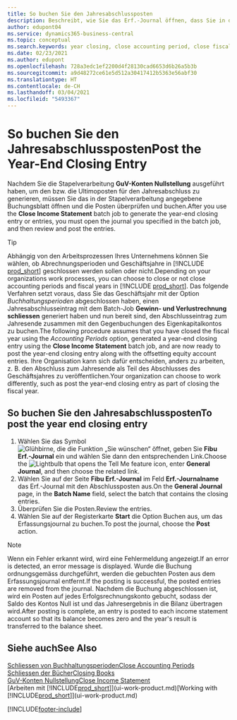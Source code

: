 ```yaml
---
title: So buchen Sie den Jahresabschlussposten
description: Beschreibt, wie Sie das Erf.-Journal öffnen, dass Sie in der Stapelverarbeitung "Jahresabschluss" definiert haben und dann den Jahresabschlusseintrag überprüfen und buchen.
author: edupont04
ms.service: dynamics365-business-central
ms.topic: conceptual
ms.search.keywords: year closing, close accounting period, close fiscal year, bank account detailed trial balance
ms.date: 02/23/2021
ms.author: edupont
ms.openlocfilehash: 728a3edc1ef2200d4f28130cad6653d6b26a5b3b
ms.sourcegitcommit: a9d48272ce61e5d512a30417412b5363e56abf30
ms.translationtype: HT
ms.contentlocale: de-CH
ms.lasthandoff: 03/04/2021
ms.locfileid: "5493367"
---
```

# <a name="post-the-year-end-closing-entry"></a><span data-ttu-id="c5f92-103">So buchen Sie den Jahresabschlussposten</span><span class="sxs-lookup"><span data-stu-id="c5f92-103">Post the Year-End Closing Entry</span></span>

<span data-ttu-id="c5f92-104">Nachdem Sie die Stapelverarbeitung **GuV-Konten Nullstellung** ausgeführt haben, um den bzw. die Ultimoposten für den Jahresabschluss zu generieren, müssen Sie das in der Stapelverarbeitung angegebene Buchungsblatt öffnen und die Posten überprüfen und buchen.</span><span class="sxs-lookup"><span data-stu-id="c5f92-104">After you use the **Close Income Statement** batch job to generate the year-end closing entry or entries, you must open the journal you specified in the batch job, and then review and post the entries.</span></span>  

> [!TIP]
> <span data-ttu-id="c5f92-105">Abhängig von den Arbeitsprozessen Ihres Unternehmens können Sie wählen, ob Abrechnungsperioden und Geschäftsjahre in [!INCLUDE [prod_short](includes/prod_short.md)] geschlossen werden sollen oder nicht.</span><span class="sxs-lookup"><span data-stu-id="c5f92-105">Depending on your organizations work processes, you can choose to close or not close accounting periods and fiscal years in [!INCLUDE [prod_short](includes/prod_short.md)].</span></span> <span data-ttu-id="c5f92-106">Das folgende Verfahren setzt voraus, dass Sie das Geschäftsjahr mit der Option *Buchhaltungsperioden* abgeschlossen haben, einen Jahresabschlusseintrag mit dem Batch-Job **Gewinn- und Verlustrechnung schliessen** generiert haben und nun bereit sind, den Abschlusseintrag zum Jahresende zusammen mit den Gegenbuchungen des Eigenkapitalkontos zu buchen.</span><span class="sxs-lookup"><span data-stu-id="c5f92-106">The following procedure assumes that you have closed the fiscal year using the *Accounting Periods* option, generated a year-end closing entry using the **Close Income Statement** batch job, and are now ready to post the year-end closing entry along with the offsetting equity account entries.</span></span> <span data-ttu-id="c5f92-107">Ihre Organisation kann sich dafür entscheiden, anders zu arbeiten, z. B. den Abschluss zum Jahresende als Teil des Abschlusses des Geschäftsjahres zu veröffentlichen.</span><span class="sxs-lookup"><span data-stu-id="c5f92-107">Your organization can choose to work differently, such as post the year-end closing entry as part of closing the fiscal year.</span></span>

## <a name="to-post-the-year-end-closing-entry"></a><span data-ttu-id="c5f92-108">So buchen Sie den Jahresabschlussposten</span><span class="sxs-lookup"><span data-stu-id="c5f92-108">To post the year end closing entry</span></span>

1. <span data-ttu-id="c5f92-109">Wählen Sie das Symbol ![Glühbirne, die die Funktion „Sie wünschen“ öffnet](media/ui-search/search_small.png "Tell Me-Funktion"), geben Sie **Fibu Erf.-Journal** ein und wählen Sie dann den entsprechenden Link.</span><span class="sxs-lookup"><span data-stu-id="c5f92-109">Choose the ![Lightbulb that opens the Tell Me feature](media/ui-search/search_small.png "Tell me what you want to do") icon, enter **General Journal**, and then choose the related link.</span></span>
2. <span data-ttu-id="c5f92-110">Wählen Sie auf der Seite **Fibu Erf.-Journal** im Feld **Erf.-Journalname** das Erf.-Journal mit den Abschlussposten aus.</span><span class="sxs-lookup"><span data-stu-id="c5f92-110">On the **General Journal** page, in the **Batch Name** field, select the batch that contains the closing entries.</span></span>
3. <span data-ttu-id="c5f92-111">Überprüfen Sie die Posten.</span><span class="sxs-lookup"><span data-stu-id="c5f92-111">Review the entries.</span></span>
4. <span data-ttu-id="c5f92-112">Wählen Sie auf der Registerkarte **Start** die Option Buchen aus, um das Erfassungsjournal zu buchen.</span><span class="sxs-lookup"><span data-stu-id="c5f92-112">To post the journal, choose the **Post** action.</span></span>

> [!NOTE]  
> <span data-ttu-id="c5f92-113">Wenn ein Fehler erkannt wird, wird eine Fehlermeldung angezeigt.</span><span class="sxs-lookup"><span data-stu-id="c5f92-113">If an error is detected, an error message is displayed.</span></span> <span data-ttu-id="c5f92-114">Wurde die Buchung ordnungsgemäss durchgeführt, werden die gebuchten Posten aus dem Erfassungsjournal entfernt.</span><span class="sxs-lookup"><span data-stu-id="c5f92-114">If the posting is successful, the posted entries are removed from the journal.</span></span> <span data-ttu-id="c5f92-115">Nachdem die Buchung abgeschlossen ist, wird ein Posten auf jedes Erfolgsrechnungskonto gebucht, sodass der Saldo des Kontos Null ist und das Jahresergebnis in die Bilanz übertragen wird.</span><span class="sxs-lookup"><span data-stu-id="c5f92-115">After posting is complete, an entry is posted to each income statement account so that its balance becomes zero and the year's result is transferred to the balance sheet.</span></span>

## <a name="see-also"></a><span data-ttu-id="c5f92-116">Siehe auch</span><span class="sxs-lookup"><span data-stu-id="c5f92-116">See Also</span></span>

[<span data-ttu-id="c5f92-117">Schliessen von Buchhaltungsperioden</span><span class="sxs-lookup"><span data-stu-id="c5f92-117">Close Accounting Periods</span></span>](year-close-account-periods.md)  
[<span data-ttu-id="c5f92-118">Schliessen der Bücher</span><span class="sxs-lookup"><span data-stu-id="c5f92-118">Closing Books</span></span>](year-close-books.md)  
[<span data-ttu-id="c5f92-119">GuV-Konten Nullstellung</span><span class="sxs-lookup"><span data-stu-id="c5f92-119">Close Income Statement</span></span>](year-close-income-statement.md)  
<span data-ttu-id="c5f92-120">[Arbeiten mit [!INCLUDE[prod_short](includes/prod_short.md)]](ui-work-product.md)</span><span class="sxs-lookup"><span data-stu-id="c5f92-120">[Working with [!INCLUDE[prod_short](includes/prod_short.md)]](ui-work-product.md)</span></span>


[!INCLUDE[footer-include](includes/footer-banner.md)]